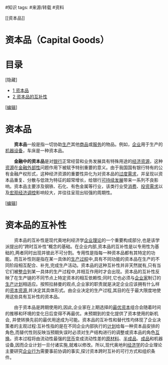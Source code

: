#知识 
tags: #来源/转载 
#资料 


[[资本品]]

# 资本品（Capital Goods）

# 目录

\[隐藏\]

-   [1 资本品](https://wiki.mbalib.com/wiki/%E8%B5%84%E6%9C%AC%E5%93%81#.E8.B5.84.E6.9C.AC.E5.93.81)
-   [2 资本品的互补性](https://wiki.mbalib.com/wiki/%E8%B5%84%E6%9C%AC%E5%93%81#.E8.B5.84.E6.9C.AC.E5.93.81.E7.9A.84.E4.BA.92.E8.A1.A5.E6.80.A7)

\[[编辑](https://wiki.mbalib.com/w/index.php?title=%E8%B5%84%E6%9C%AC%E5%93%81&action=edit&section=1 "编辑段落: 资本品")\]

# 资本品

　　**资本品**一般是指一切协助[生产](https://wiki.mbalib.com/wiki/%E7%94%9F%E4%BA%A7 "生产")其他[商品](https://wiki.mbalib.com/wiki/%E5%95%86%E5%93%81 "商品")或[服务](https://wiki.mbalib.com/wiki/%E6%9C%8D%E5%8A%A1 "服务")的物品。例如，[企业](https://wiki.mbalib.com/wiki/%E4%BC%81%E4%B8%9A "企业")用于生产的[机器设备](https://wiki.mbalib.com/wiki/%E6%9C%BA%E5%99%A8%E8%AE%BE%E5%A4%87 "机器设备")，车床是一种资本品。

　　**金融中的资本品**是对[银行](https://wiki.mbalib.com/wiki/%E9%93%B6%E8%A1%8C "银行")正常经营和业务发展具有特殊用途的[经济资源](https://wiki.mbalib.com/wiki/%E7%BB%8F%E6%B5%8E%E8%B5%84%E6%BA%90 "经济资源")，这种[资源](https://wiki.mbalib.com/wiki/%E8%B5%84%E6%BA%90 "资源")在[金融外部性](https://wiki.mbalib.com/wiki/%E9%87%91%E8%9E%8D%E5%A4%96%E9%83%A8%E6%80%A7 "金融外部性")问题作用下被赋予特别重要的意义。由于我国国有银行特有的公有金融产权形式，这种经济资源的重要性异化为对资本品的[过度需求](https://wiki.mbalib.com/wiki/%E8%BF%87%E5%BA%A6%E9%9C%80%E6%B1%82 "过度需求")，并呈现以资本品重复、分散与低效为特征的超常增长，给银行[可持续发展](https://wiki.mbalib.com/wiki/%E5%8F%AF%E6%8C%81%E7%BB%AD%E5%8F%91%E5%B1%95 "可持续发展")带来一系列不良影响。资本品主要涉及钢铁、石化、有色金属等行业，该类行业受[消费](https://wiki.mbalib.com/wiki/%E6%B6%88%E8%B4%B9 "消费")、[投资需求](https://wiki.mbalib.com/wiki/%E6%8A%95%E8%B5%84%E9%9C%80%E6%B1%82 "投资需求")以及[宏观经济调控](https://wiki.mbalib.com/wiki/%E5%AE%8F%E8%A7%82%E7%BB%8F%E6%B5%8E%E8%B0%83%E6%8E%A7 "宏观经济调控")影响较大，并往往呈现出较强的周期性。

\[[编辑](https://wiki.mbalib.com/w/index.php?title=%E8%B5%84%E6%9C%AC%E5%93%81&action=edit&section=2 "编辑段落: 资本品的互补性")\]

# 资本品的互补性

　　资本品的互补性是现代奥地利经济学[企业理论](https://wiki.mbalib.com/wiki/%E4%BC%81%E4%B8%9A%E7%90%86%E8%AE%BA "企业理论")的一个重要构成部分,也是该学派提出的“跨时互补性”概念的基础。在企业内部,资本品的互补性是以专用性为基础的,两者同时出现并彼此不可分割。专用性是指每一种资本品都有其特定的功能。而互补性则是指在某一具体的[生产过程](https://wiki.mbalib.com/wiki/%E7%94%9F%E4%BA%A7%E8%BF%87%E7%A8%8B "生产过程")中,具有不同功能的资本品在生产的不同阶段相互配合、补充,完成生产活动。资本品的这种互补性并非天然就有,只有当它们被[整合](https://wiki.mbalib.com/wiki/%E6%95%B4%E5%90%88 "整合")到某一具体的生产过程中,并相互作用时才会出现。资本品的互补性反映了在生产链的不同节点上特定资本的相互依赖性;同时,它也必须与[企业家](https://wiki.mbalib.com/wiki/%E4%BC%81%E4%B8%9A%E5%AE%B6 "企业家")制订的[生产计划](https://wiki.mbalib.com/wiki/%E7%94%9F%E4%BA%A7%E8%AE%A1%E5%88%92 "生产计划")相适应。按照拉赫曼的观点,企业家的职责就是决定企业应该拥有什么样的[资本资源](https://wiki.mbalib.com/wiki/%E8%B5%84%E6%9C%AC%E8%B5%84%E6%BA%90 "资本资源"),并决定其具体形式。由企业决定的生产过程,其目的在于最大限度地使用这些具有互补性的资本品。

　　由于资本品是跨期使用的,因此,企业家在上期选择的[最优资本](https://wiki.mbalib.com/wiki/%E6%9C%80%E4%BC%98%E8%B5%84%E6%9C%AC "最优资本")组合会随着时间的推移和环境的变化日后变得不再最优。未预期到的变化提供了资本使用的新机会, 并使转换先前的最优用途成为可能。资本品的互补性和替代性均体现了企业决策者的主观过程:互补性指的是在不同企业内部执行的[计划](https://wiki.mbalib.com/wiki/%E8%AE%A1%E5%88%92 "计划")给每一种资本品安排的角色,而替代性则反映当预期失误时必须对生产结构进行的调整或资本品的角色[互换](https://wiki.mbalib.com/wiki/%E4%BA%92%E6%8D%A2 "互换")。资本过程将由流动性最强的[货币](https://wiki.mbalib.com/wiki/%E8%B4%A7%E5%B8%81 "货币")变成流动性差的[原材料](https://wiki.mbalib.com/wiki/%E5%8E%9F%E6%9D%90%E6%96%99 "原材料")、[半成品](https://wiki.mbalib.com/wiki/%E5%8D%8A%E6%88%90%E5%93%81 "半成品")、[成品](https://wiki.mbalib.com/wiki/%E6%88%90%E5%93%81 "成品")和机器设备,因而企业计划一旦付诸实施,就难以修改。所以,现代奥地利[经济学](https://wiki.mbalib.com/wiki/%E7%BB%8F%E6%B5%8E%E5%AD%A6 "经济学")的企业理论主要研究[企业行为](https://wiki.mbalib.com/wiki/%E4%BC%81%E4%B8%9A%E8%A1%8C%E4%B8%BA "企业行为")需要事前协调的事实,探讨资本跨时互补的可行方式和组织条件。